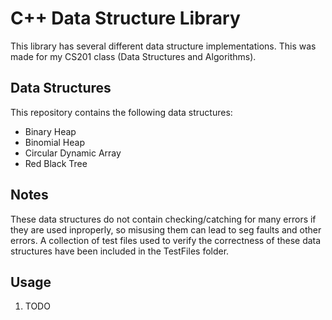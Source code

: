 # C++ Data Structure Library
This library has several different data structure implementations. This was made for my CS201 class (Data Structures and Algorithms).

## Data Structures
This repository contains the following data structures:
- Binary Heap
- Binomial Heap
- Circular Dynamic Array
- Red Black Tree

## Notes
These data structures do not contain checking/catching for many errors if they are used inproperly, so misusing them can lead to seg faults and other errors.
A collection of test files used to verify the correctness of these data structures have been included in the TestFiles folder.

## Usage
1. TODO
